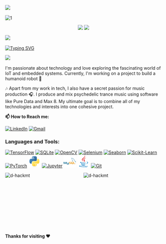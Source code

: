 <!--
<p align="center">
  <a href="https://jaykumaran.io">
    <img src="https://www.lambdatest.com/resources/images/news24.gif" alt="MasterHead">
  </a>
</p>
-->

![](assets/Bottom_up.svg)

![1](https://user-images.githubusercontent.com/113240252/233840016-9f297101-662f-4617-a0eb-61dc3f7c88cd.svg)

<!--  my-icons  -->
<p align="center">
    <a href="https://github.com/BEPb/BEPb"><img src="https://img.shields.io/badge/status-updating-brightgreen.svg"></a>
    <a href="https://github.com/python/cpython"><img src="https://img.shields.io/badge/Python-3.11-FF1493.svg"></a>
</p>   

<!--   my-header-img -->
![](./src/header_.png)

<!-- <p align="left">
  <img alt="Coding" width="250" src="https://miro.medium.com/max/1360/1*IRGHmiGsa16stedQvIaZfw.gif">
</p>  
-->
 <!--   use someday ![2](https://user-images.githubusercontent.com/113240252/233840078-f3b53870-3908-4265-9ba2-8f89dc3afdf6.png)-->

<!--   my-ticker -->    
[![Typing SVG](https://readme-typing-svg.herokuapp.com?color=%2336BCF7&center=true&vCenter=true&width=1200&lines=Hi+there+👋,+I+am+Divesh+Jadhwani;+Welcome+to+My+Profile!+👨‍💻;Over+8+months+of+programming+experience+💻;Always+learning+new+things+🧠;AI/+Data+Science+Student+🤖;IOT+enthusiast+🌟;Computer+Vision+Expert+🌐)](https://git.io/typing-svg)


<!--   profile-green-animate -->
![](./profile-3d-contrib/profile-green-animate.svg)



<p>I'm passionate about technology and love exploring the fascinating world of IoT and embedded systems. Currently, I'm working on a project to build a humanoid robot 🤖 </p>
<p>🎶 Apart from my work in tech, I also have a secret passion for music production 🎧. I produce and mix psychedelic trance music using software like Pure Data and Max 8. My ultimate goal is to combine all of my technologies and interests into one cohesive project.</p>


**📫 How to Reach me:**
 <br>
<p align="left">
  <a href="https://www.linkedin.com/in/dhackmt/" target="_blank"><img align="center" src="https://raw.githubusercontent.com/BEPb/BEPb/master/assets/linkedin.svg" alt="LinkedIn" height="50" width="50" /></a>
  <a href="mailto:djadhwani1025@gmail.com" target="_blank"><img align="center" src="https://raw.githubusercontent.com/BEPb/BEPb/master/assets/gmail.svg" alt="Gmail" height="50" width="50" /></a>
</p>


<h3 align="left">Languages and Tools:</h3>

<p align="left"><a href="https://www.tensorflow.org" target="_blank" rel="noreferrer"><img src="https://www.vectorlogo.zone/logos/tensorflow/tensorflow-icon.svg" alt="TensorFlow" width="40" height="40"/></a> <a href="https://www.sqlite.org/" target="_blank" rel="noreferrer"><img src="https://www.vectorlogo.zone/logos/sqlite/sqlite-icon.svg" alt="SQLite" width="40" height="40"/></a> <a href="https://www.opencv.org/" target="_blank" rel="noreferrer"><img src="https://www.vectorlogo.zone/logos/opencv/opencv-icon.svg" alt="OpenCV" width="40" height="40"/></a> <a href="https://www.selenium.dev" target="_blank" rel="noreferrer"><img src="https://raw.githubusercontent.com/detain/svg-logos/780f25886640cef088af994181646db2f6b1a3f8/svg/selenium-logo.svg" alt="Selenium" width="40" height="40"/></a> <a href="https://seaborn.pydata.org/" target="_blank" rel="noreferrer"><img src="https://seaborn.pydata.org/_images/logo-mark-lightbg.svg" alt="Seaborn" width="40" height="40"/></a> <a href="https://scikit-learn.org/" target="_blank" rel="noreferrer"><img src="https://upload.wikimedia.org/wikipedia/commons/0/05/Scikit_learn_logo_small.svg" alt="Scikit-Learn" width="40" height="40"/></a> <a href="https://pytorch.org/" target="_blank" rel="noreferrer"><img src="https://www.vectorlogo.zone/logos/pytorch/pytorch-icon.svg" alt="PyTorch" width="40" height="40"/></a> <a href="https://www.python.org" target="_blank" rel="noreferrer"><img src="https://raw.githubusercontent.com/devicons/devicon/master/icons/python/python-original.svg" alt="Python" width="40" height="40"/></a> <a href="https://jupyter.org/" target="_blank" rel="noreferrer"><img src="https://upload.wikimedia.org/wikipedia/commons/thumb/3/38/Jupyter_logo.svg/1200px-Jupyter_logo.svg.png" alt="Jupyter" width="40" height="40"/></a> <a href="https://www.mysql.com/" target="_blank" rel="noreferrer"><img src="https://raw.githubusercontent.com/devicons/devicon/master/icons/mysql/mysql-original-wordmark.svg" alt="MySQL" width="40" height="40"/></a> <a href="https://www.java.com" target="_blank" rel="noreferrer"><img src="https://raw.githubusercontent.com/devicons/devicon/master/icons/java/java-original.svg" alt="Java" width="40" height="40"/></a> <a href="https://git-scm.com/" target="_blank" rel="noreferrer"><img src="https://www.vectorlogo.zone/logos/git-scm/git-scm-icon.svg" alt="Git" width="40" height="40"/></a></p>


<div style="display: flex; justify-content: space-between;">
  <img align="center" src="https://github-readme-stats.vercel.app/api/top-langs?username=d-hackmt&show_icons=true&locale=en&layout=compact" alt="d-hackmt" style="flex: 1; height: 175px;">
  <img align="center" src="https://github-readme-stats.vercel.app/api?username=d-hackmt&show_icons=true&locale=en"alt="d-hackmt" style="flex: 1; height: 175px;">
</div>


#### Thanks for visiting :heart:

<!-- <p>🌱 While I'm still learning, I'm always eager to collaborate and work on projects with others 🤝. So, if you have any ideas or are interested in working together, please don't hesitate to reach out! Let's learn and grow together.</p>

![](assets/Bottom_down.svg)

<!--<img src="https://freight.cargo.site/t/original/i/38fa54e0c4e7d757054252850f4f5ea41e702d9fbaec5b9763d7781f57e79c7f/SylviaBoomerYang_helloworld4.gif" > -->



